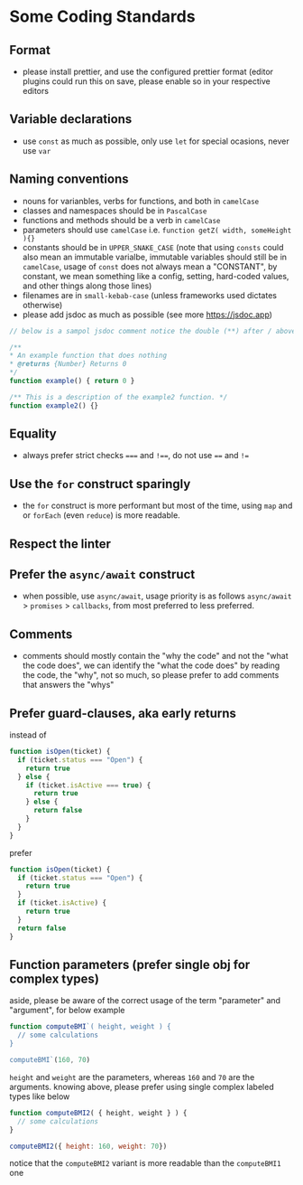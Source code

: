 # Some Coding Standards

## Format

- please install prettier, and use the configured prettier format (editor plugins could run this on save, please enable so in your respective editors

## Variable declarations
- use `const` as much as possible, only use `let` for special ocasions, never use `var`

## Naming conventions
- nouns for varianbles, verbs for functions, and both in `camelCase`
- classes and namespaces should be in `PascalCase`
- functions and methods should be a verb in `camelCase`
- parameters should use `camelCase` i.e. `function getZ( width, someHeight ){}`
- constants should be in `UPPER_SNAKE_CASE` (note that using `consts` could also mean an immutable varialbe, immutable variables should still be in `camelCase`, usage of `const` does not always mean a "CONSTANT", by constant, we mean something like a config, setting, hard-coded values, and other things along those lines)
- filenames are in `small-kebab-case` (unless frameworks used dictates otherwise)
- please add jsdoc as much as possible (see more https://jsdoc.app)
```js
// below is a sampol jsdoc comment notice the double (**) after / above

/**
* An example function that does nothing
* @returns {Number} Returns 0
*/
function example() { return 0 }

/** This is a description of the example2 function. */
function example2() {}
```
## Equality
- always prefer strict checks `===` and `!==`, do not use `==` and `!=`

## Use the `for` construct sparingly
- the `for` construct is more performant but most of the time, using `map` and or `forEach` (even `reduce`) is more readable.

## Respect the linter

## Prefer the `async/await` construct
- when possible, use `async/await`, usage priority is as follows `async/await` > `promises` > `callbacks`, from most preferred to less preferred.

## Comments
- comments should mostly contain the "why the code" and not the "what the code does", we can identify the "what the code does" by reading the code, the "why", not so much, so please prefer to add comments that answers the "whys"

## Prefer guard-clauses, aka early returns
instead of
```js
function isOpen(ticket) {
  if (ticket.status === "Open") {
    return true
  } else {
    if (ticket.isActive === true) {
      return true
    } else {
      return false
    }
  }
}
```
prefer
```js
function isOpen(ticket) {
  if (ticket.status === "Open") {
    return true
  }
  if (ticket.isActive) {
    return true
  }
  return false
}
```

## Function parameters (prefer single obj for complex types)
aside, please be aware of the correct usage of the term "parameter" and "argument", for below example
```js
function computeBMI`( height, weight ) {
  // some calculations
}

computeBMI`(160, 70)
```
`height` and `weight` are the parameters, whereas `160` and `70` are the arguments.
knowing above, please prefer using single complex labeled types like below
```js
function computeBMI2( { height, weight } ) {
  // some calculations
}

computeBMI2({ height: 160, weight: 70})
```
notice that the `computeBMI2` variant is more readable than the `computeBMI1` one
